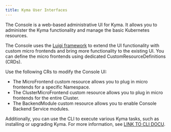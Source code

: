 ```yaml
---
title: Kyma User Interfaces
---
```


The Console is a web-based administrative UI for Kyma. It allows you to administer the Kyma functionality and manage the basic Kubernetes resources.

The Console uses the [Luigi framework](https://luigi-project.io) to extend the UI functionality with custom micro frontends and bring more functionality to the existing UI. You can define the micro frontends using dedicated CustomResourceDefinitions (CRDs).

Use the following CRs to modify the Console UI:

- The MicroFrontend custom resource allows you to plug in micro frontends for a specific Namespace.
- The ClusterMicroFrontend custom resource allows you to plug in micro frontends for the entire Cluster.
- The BackendModule custom resource allows you to enable Console Backend Service modules.

Additionally, you can use the CLI to execute various Kyma tasks, such as installing or upgrading Kyma. For more information, see [LINK TO CLI DOCU](). 